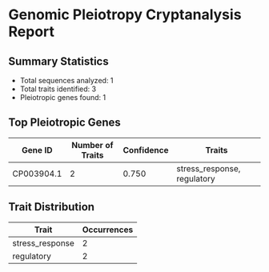 # Genomic Pleiotropy Cryptanalysis Report

## Summary Statistics

- Total sequences analyzed: 1
- Total traits identified: 3
- Pleiotropic genes found: 1

## Top Pleiotropic Genes

| Gene ID | Number of Traits | Confidence | Traits |
|---------|------------------|------------|--------|
| CP003904.1 | 2 | 0.750 | stress_response, regulatory |

## Trait Distribution

| Trait | Occurrences |
|-------|-------------|
| stress_response | 2 |
| regulatory | 2 |

